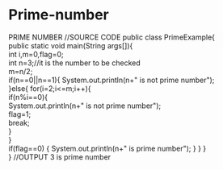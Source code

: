 # Prime-number
PRIME NUMBER
//SOURCE CODE
public class PrimeExample{  
 public static void main(String args[]){  
  int i,m=0,flag=0;    
  int n=3;//it is the number to be checked  
  m=n/2;    
  if(n==0||n==1){
   System.out.println(n+" is not prime number");    
  }else{
   for(i=2;i<=m;i++){    
    if(n%i==0){    
     System.out.println(n+" is not prime number");    
     flag=1;    
     break;    
    }    
   }    
   if(flag==0)  { System.out.println(n+" is prime number"); }
  }
}  
}
//OUTPUT
3 is prime number
